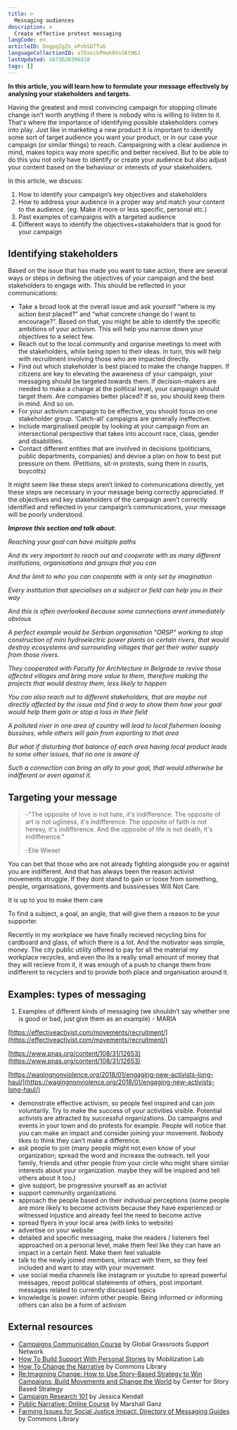 ```yaml
---
title: >
  Messaging audiences
description: >
  Create effective protest messaging
langCode: en
articleID: DogpqZgZo_oPnbSbTTuG
languageCollectionID: aTDxeihPHoh0VsSKtH6J
lastUpdated: 1673628396818
tags: []
---
```


**In this article, you will learn how to formulate your message effectively by analysing your stakeholders and targets.**

Having the greatest and most convincing campaign for stopping climate change isn't worth anything if there is nobody who is willing to listen to it. That's where the importance of identifying possible stakeholders comes into play. Just like in marketing a new product it is important to identify some sort of target audience you want your product, or in our case your campaign (or similar things) to reach. Campaigning with a clear audience in mind, makes topics way more specific and better received. But to be able to do this you not only have to identify or create your audience but also adjust your content based on the behaviour or interests of your stakeholders.

In this article, we discuss:

1.  How to identify your campaign’s key objectives and stakeholders
2.  How to address your audience in a proper way and match your content to the audience. (eg. Make it more or less specific, personal etc.)
3.  Past examples of campaigns with a targeted audience
4.  Different ways to identify the objectives+stakeholders that is good for your campaign

## Identifying stakeholders

Based on the issue that has made you want to take action, there are several ways or steps in defining the objectives of your campaign and the best stakeholders to engage with. This should be reflected in your communications:

-   Take a broad look at the overall issue and ask yourself “where is my action best placed?” and “what concrete change do I want to encourage?”. Based on that, you might be able to identify the specific ambitions of your activism. This will help you narrow down your objectives to a select few.
-   Reach out to the local community and organise meetings to meet with the stakeholders, while being open to their ideas. In turn, this will help with recruitment involving those who are impacted directly.
-   Find out which stakeholder is best placed to make the change happen. If citizens are key to elevating the awareness of your campaign, your messaging should be targeted towards them. If decision-makers are needed to make a change at the political level, your campaign should target them. Are companies better placed? If so, you should keep them in mind. And so on.
-   For your activism campaign to be effective, you should focus on one stakeholder group. ‘Catch-all’ campaigns are generally ineffective.
-   Include marginalised people by looking at your campaign from an intersectional perspective that takes into account race, class, gender and disabilities.
-   Contact different entities that are involved in decisions (politicians, public departments, companies) and devise a plan on how to best put pressure on them. (Petitions, sit-in protests, suing them in courts, boycotts)

It might seem like these steps aren’t linked to communications directly, yet these steps are necessary in your message being correctly appreciated. If the objectives and key stakeholders of the campaign aren’t correctly identified and reflected in your campaign’s communications, your message will be poorly understood.

_**Improve this section and talk about:**_

_Reaching your goal can have multiple paths_

_And its very important to reach out and cooperate with as many different institutions, organisations and groups that you can_

_And the limit to who you can cooperate with is only set by imagination_

_Every institution that specialises on a subject or field can help you in their way_

_And this is often overlooked because some connections arent immediately obvious_

_A perfect example would be Serbian organisation "ORSP" working to stop construction of mini hydroelectric power plants on certain rivers, that would destroy ecosystems and surrounding villages that get their water supply from those rivers._

_They cooperated with Faculty for Architecture in Belgrade to revive those affected villages and bring more value to them, therefore making the projects that would destroy them, less likely to happen_

_You can also reach out to different stakeholders, that are maybe not directly affected by the issue and find a way to show them how your goal would help them gain or stop a loss in their field_

_A polluted river in one area of country will lead to local fishermen loosing bussines, while others will gain from exporting to that area_

_But what if disturbing that balance of each area having local product leads to some other issues, that no one is aware of_

_Such a connection can bring an ally to your goal, that would otherwise be indifferent or even against it._

## Targeting your message

> \-"The opposite of love is not hate, it's indifference. The opposite of art is not ugliness, it's indifference. The opposite of faith is not heresy, it's indifference. And the opposite of life is not death, it's indifference."
> 
> \-Elie Wiesel

You can bet that those who are not already fighting alongside you or against you are indifferent. And that has always been the reason activist movements struggle. If they dont stand to gain or loose from something, people, organisations, goverments and bussinesses Will Not Care.

It is up to you to make them care

To find a subject, a goal, an angle, that will give them a reason to be your supporter.

Recently in my workplace we have finally recieved recycling bins for cardboard and glass, of which there is a lot. And the motivator was simple, money. The city public utility offered to pay for all the material my workplace recycles, and even tho its a really small amount of money that they will recieve from it, it was enough of a push to change them from indifferent to recyclers and to provide both place and organisation around it.

## Examples: types of messaging

1.  Examples of different kinds of messaging (we shouldn’t say whether one is good or bad, just give them as an example) - MARIA

[https://effectiveactivist.com/movements/recruitment/](https://effectiveactivist.com/movements/recruitment/)

[https://www.pnas.org/content/108/31/12653](https://www.pnas.org/content/108/31/12653)

[https://wagingnonviolence.org/2018/01/engaging-new-activists-long-haul/](https://wagingnonviolence.org/2018/01/engaging-new-activists-long-haul/)

-   demonstrate effective activism, so people feel inspired and can join voluntarily. Try to make the success of your activities visible. Potential activists are attracted by successful organizations. Do campaigns and events in your town and do protests for example. People will notice that you can make an impact and consider joining your movement. Nobody likes to think they can’t make a difference.
-   ask people to join (many people might not even know of your organization; spread the word and increase the outreach. tell your family, friends and other people from your circle who might share similar interests about your organization. maybe they will be inspired and tell others about it too.)
-   give support, be progressive yourself as an activist
-   support community organizations
-   approach the people based on their individual perceptions (some people are more likely to become activists because they have experienced or witnessed injustice and already feel the need to become active
-   spread flyers in your local area (with links to website)
-   advertise on your website
-   detailed and specific messaging, make the readers / listeners feel approached on a personal level, make them feel like they can have an impact in a certain field. Make them feel valuable
-   talk to the newly joined members, interact with them, so they feel included and want to stay with your movement
-   use social media channels like instagram or youtube to spread powerful messages, repost political statements of others, post important messages related to currently discussed topics
-   knowledge is power: inform other people. Being informed or informing others can also be a form of activism

## **External resources**

-   [Campaigns Communication Course](https://commonslibrary.org/campaign-communications-course/) by Global Grassroots Support Network
-   [How To Build Support With Personal Stories](https://commonslibrary.org/how-to-build-public-support-with-personal-stories/) by Mobilization Lab
-   [How To Change the Narrative](https://commonslibrary.org/how-to-change-the-narrative/) by Commons Library
-   [Re:Imagining Change: How to Use Story-Based Strategy to Win Campaigns, Build Movements and Change the World](https://commonslibrary.org/reimagining-change-how-to-use-story-based-strategy-to-win-campaigns-build-movements-and-change-the-world/) by Center for Story Based Strategy
-   [Campaign Research 101](https://commonslibrary.org/campaign-research-101/) by Jessica Kendall
-   [Public Narrative: Online Course](https://commonslibrary.org/public-narrative-curriculum/) by Marshall Ganz
-   [Farming Issues for Social Justice Impact: Directory of Messaging Guides](https://commonslibrary.org/issues-framing-guides/) by Commons Library